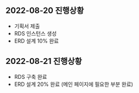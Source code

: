 ## 2022-08-20 진행상황
* 기획서 제출
* RDS 인스턴스 생성
* ERD 설계 10% 완료

## 2022-08-21 진행상황
* RDS 구축 완료
* ERD 설계 20% 완료 (메인 페이지에 필요한 부분 완료)
